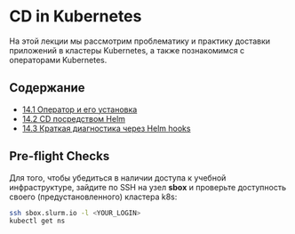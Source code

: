 # CD in Kubernetes

На этой лекции мы рассмотрим проблематику и практику доставки приложений
в кластеры Kubernetes, а также познакомимся с операторами Kubernetes.

## Содержание

+ [14.1 Оператор и его установка](kubernetes-operator.md)
+ [14.2 CD посредством Helm](helm-deploy.md)
+ [14.3 Краткая диагностика через Helm hooks](helm-hook.md)

## Pre-flight Checks

Для того, чтобы убедиться в наличии доступа к учебной инфраструктуре, зайдите по SSH на узел **sbox**
и проверьте доступность своего (предустановленного) кластера k8s:
```sh
ssh sbox.slurm.io -l <YOUR_LOGIN>
kubectl get ns
```
